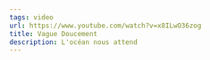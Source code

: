 ```yaml
---
tags: video
url: https://www.youtube.com/watch?v=x8ILwO36zog
title: Vague Doucement
description: L'océan nous attend
---
```

